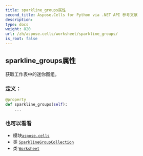 ```yaml
---
title: sparkline_groups属性
second_title: Aspose.Cells for Python via .NET API 参考文献
description:
type: docs
weight: 820
url: /zh/aspose.cells/worksheet/sparkline_groups/
is_root: false
---
```

## sparkline_groups属性

获取工作表中的迷你图组。
### 定义：
```python
@property
def sparkline_groups(self):
    ...
```

### 也可以看看
* 模块[`aspose.cells`](../../)
* 类 [`SparklineGroupCollection`](/cells/python-net/zh/aspose.cells.charts/sparklinegroupcollection)
* 类 [`Worksheet`](/cells/python-net/zh/aspose.cells/worksheet)
